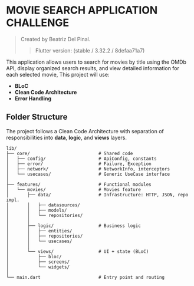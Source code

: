 # MOVIE SEARCH APPLICATION CHALLENGE
> Created by Beatriz Del Pinal.
>> Flutter version: (stable / 3.32.2 / 8defaa71a7)

This application allows users to search for movies by title using the OMDb API, display organized search results, and view detailed information for each selected movie,
This project will use:
- **BLoC**  
- **Clean Code Architecture**  
- **Error Handling**


## Folder Structure

The project follows a Clean Code Architecture with separation of responsibilities into **data**, **logic**, and **views** layers.

```text
lib/
├── core/                          # Shared code
│   ├── config/                    # ApiConfig, constants
│   ├── error/                     # Failure, Exception
│   ├── network/                   # NetworkInfo, interceptors
│   └── usecases/                  # Generic UseCase interface
│
├── features/                      # Functional modules
│   └── movies/                    # Movies feature
│       ├── data/                  # Infrastructure: HTTP, JSON, repo impl. 
│       │   ├── datasources/       
│       │   ├── models/            
│       │   └── repositories/      
│       │
│       ├── logic/                 # Business logic
│       │   ├── entities/          
│       │   ├── repositories/      
│       │   └── usecases/          
│       │
│       └── views/                 # UI + state (BLoC)
│           ├── bloc/              
│           ├── screens/           
│           └── widgets/           
│
└── main.dart                      # Entry point and routing
```
